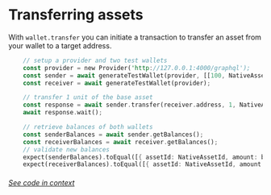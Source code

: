 # Transferring assets

With `wallet.transfer` you can initiate a transaction to transfer an asset from your wallet to a target address.

```rust
    // setup a provider and two test wallets
    const provider = new Provider('http://127.0.0.1:4000/graphql');
    const sender = await generateTestWallet(provider, [[100, NativeAssetId]]);
    const receiver = await generateTestWallet(provider);

    // transfer 1 unit of the base asset
    const response = await sender.transfer(receiver.address, 1, NativeAssetId);
    await response.wait();

    // retrieve balances of both wallets
    const senderBalances = await sender.getBalances();
    const receiverBalances = await receiver.getBalances();
    // validate new balances
    expect(senderBalances).toEqual([{ assetId: NativeAssetId, amount: bn(99) }]);
    expect(receiverBalances).toEqual([{ assetId: NativeAssetId, amount: bn(1) }]);
```

###### [See code in context](https://github.com/FuelLabs/fuels-ts/blob/master/packages/wallet/src/transfer.test.ts#L13-L29)
